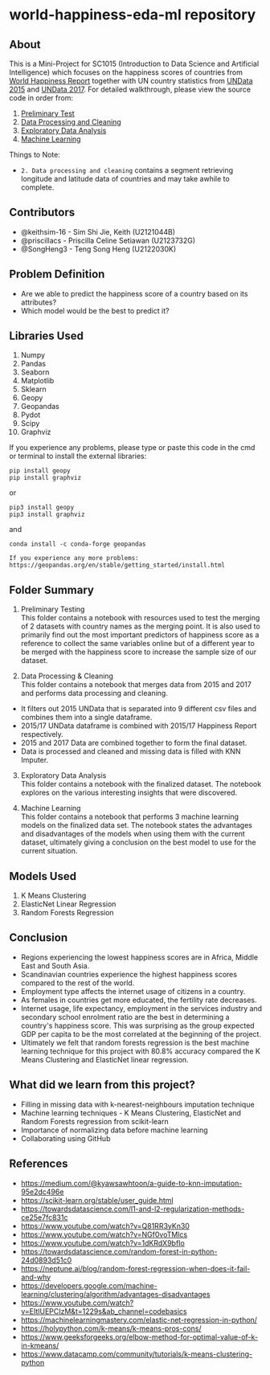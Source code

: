 # world-happiness-eda-ml repository

## About

This is a Mini-Project for SC1015 (Introduction to Data Science and Artificial Intelligence) which focuses on the happiness scores of countries from [World Happiness Report](https://www.kaggle.com/datasets/unsdsn/world-happiness) together with UN country statistics from [UNData 2015](https://data.un.org/) and [UNData 2017](https://www.kaggle.com/datasets/sudalairajkumar/undata-country-profiles). For detailed walkthrough, please view the source code in order from:

1. [Preliminary Test](https://github.com/keithsim-16/world-happiness-eda-ml/blob/main/1.%20Preliminary%20Test/Preliminary_Test.ipynb)
2. [Data Processing and Cleaning](https://github.com/keithsim-16/world-happiness-eda-ml/blob/main/2.%20Data%20Processing%20%26%20Cleaning/Data_Processing___Cleaning.ipynb)
3. [Exploratory Data Analysis](https://github.com/keithsim-16/world-happiness-eda-ml/blob/main/3.%20Exploratory%20Data%20Analysis/Exploratory%20Data%20Analysis.ipynb)
4. [Machine Learning](https://github.com/keithsim-16/world-happiness-eda-ml/blob/main/4.%20Machine%20Learning/Machine%20Learning.ipynb)

Things to Note:
- `2. Data processing and cleaning` contains a segment retrieving longitude and latitude data of countries and may take awhile to complete.
  
## Contributors

- @keithsim-16 - Sim Shi Jie, Keith (U2121044B)
- @priscillacs - Priscilla Celine Setiawan (U2123732G)
- @SongHeng3 - Teng Song Heng (U2122030K)

## Problem Definition

- Are we able to predict the happiness score of a country based on its attributes?
- Which model would be the best to predict it?

## Libraries Used

1. Numpy
2. Pandas
3. Seaborn
4. Matplotlib
5. Sklearn
6. Geopy  
7. Geopandas
8. Pydot
9. Scipy
10. Graphviz

If you experience any problems, please type or paste this code in the cmd or terminal to install the external libraries:
```
pip install geopy
pip install graphviz
```
or
```
pip3 install geopy
pip3 install graphviz
```
and
```
conda install -c conda-forge geopandas

If you experience any more problems:
https://geopandas.org/en/stable/getting_started/install.html
```

## Folder Summary
1. Preliminary Testing   
This folder contains a notebook with resources used to test the merging of 2 datasets with country names as the merging point. It is also used to primarily find out the most important predictors of happiness score as a reference to collect the same variables online but of a different year to be merged with the happiness score to increase the sample size of our dataset.

2. Data Processing & Cleaning  
This folder contains a notebook that merges data from 2015 and 2017 and performs data processing and cleaning.
  - It filters out 2015 UNData that is separated into 9 different csv files and combines them into a single dataframe.
  - 2015/17 UNData dataframe is combined with 2015/17 Happiness Report respectively.
  - 2015 and 2017 Data are combined together to form the final dataset.
  - Data is processed and cleaned and missing data is filled with KNN Imputer.

3. Exploratory Data Analysis  
This folder contains a notebook with the finalized dataset. The notebook explores on the various interesting insights that were discovered.

4. Machine Learning  
This folder contains a notebook that performs 3 machine learning models on the finalized data set. The notebook states the advantages and disadvantages of the models when using them with the current dataset, ultimately giving a conclusion on the best model to use for the current situation.

## Models Used

1. K Means Clustering
2. ElasticNet Linear Regression
3. Random Forests Regression

## Conclusion

- Regions experiencing the lowest happiness scores are in Africa, Middle East and South Asia.
- Scandinavian countries experience the highest happiness scores compared to the rest of the world.
- Employment type affects the internet usage of citizens in a country.
- As females in countries get more educated, the fertility rate decreases.
- Internet usage, life expectancy, employment in the services industry and secondary school enrolment ratio are the best in determining a country's happiness score. This was surprising as the group expected GDP per capita to be the most correlated at the beginning of the project.
- Ultimately we felt that random forests regression is the best machine learning technique for this project with 80.8% accuracy compared the K Means Clustering and ElasticNet linear regression.

## What did we learn from this project?

- Filling in missing data with k-nearest-neighbours imputation technique
- Machine learning techniques - K Means Clustering, ElasticNet and Random Forests regression from scikit-learn
- Importance of normalizing data before machine learning
- Collaborating using GitHub

## References

- <https://medium.com/@kyawsawhtoon/a-guide-to-knn-imputation-95e2dc496e>
- <https://scikit-learn.org/stable/user_guide.html>
- <https://towardsdatascience.com/l1-and-l2-regularization-methods-ce25e7fc831c>
- <https://www.youtube.com/watch?v=Q81RR3yKn30>
- <https://www.youtube.com/watch?v=NGf0voTMlcs>
- <https://www.youtube.com/watch?v=1dKRdX9bfIo>
- <https://towardsdatascience.com/random-forest-in-python-24d0893d51c0>
- <https://neptune.ai/blog/random-forest-regression-when-does-it-fail-and-why>
- <https://developers.google.com/machine-learning/clustering/algorithm/advantages-disadvantages>
- <https://www.youtube.com/watch?v=EItlUEPCIzM&t=1229s&ab_channel=codebasics>
- <https://machinelearningmastery.com/elastic-net-regression-in-python/>
- <https://holypython.com/k-means/k-means-pros-cons/>
- <https://www.geeksforgeeks.org/elbow-method-for-optimal-value-of-k-in-kmeans/>
- <https://www.datacamp.com/community/tutorials/k-means-clustering-python>
